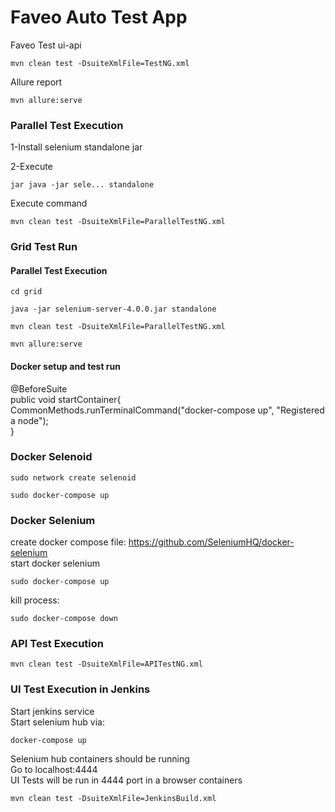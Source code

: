 # Faveo Auto Test App
Faveo Test ui-api
```
mvn clean test -DsuiteXmlFile=TestNG.xml
```

Allure report <br>
```
mvn allure:serve
```

### Parallel Test Execution
1-Install selenium standalone jar <br>

2-Execute
```
jar java -jar sele... standalone
```
Execute command
```
mvn clean test -DsuiteXmlFile=ParallelTestNG.xml
```

### Grid Test Run
#### Parallel Test Execution

```
cd grid
```
```
java -jar selenium-server-4.0.0.jar standalone
```
```
mvn clean test -DsuiteXmlFile=ParallelTestNG.xml
```
```
mvn allure:serve
```
#### Docker setup and test run
@BeforeSuite <br>
public void startContainer{ <br>
CommonMethods.runTerminalCommand("docker-compose up", "Registered a node"); <br>
}

### Docker Selenoid
```
sudo network create selenoid
```
```
sudo docker-compose up
```
### Docker Selenium
create docker compose file:
https://github.com/SeleniumHQ/docker-selenium <br>
start docker selenium
```
sudo docker-compose up
```
kill process:
```
sudo docker-compose down
```

### API Test Execution
```
mvn clean test -DsuiteXmlFile=APITestNG.xml
```
### UI Test Execution in Jenkins
Start jenkins service <br>
Start selenium hub via:
```
docker-compose up
```
Selenium hub containers should be running <br>
Go to localhost:4444 <br>
UI Tests will be run in 4444 port in a browser containers

```
mvn clean test -DsuiteXmlFile=JenkinsBuild.xml
```



